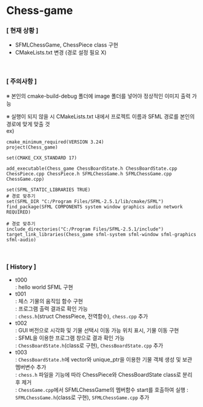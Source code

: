 # Chess-game

### [ 현재 상황 ]
- SFMLChessGame, ChessPiece class 구현
- CMakeLists.txt 변경 (경로 설정 필요 X)
<br>

### [ 주의사항 ]
※ 본인의 cmake-build-debug 폴더에 image 폴더를 넣어야 정상적인 이미지 출력 가능

※ 실행이 되지 않을 시 CMakeLists.txt 내에서 프로젝트 이름과 SFML 경로를 본인의 경로에 맞게 맞출 것
<br>
ex)
```
cmake_minimum_required(VERSION 3.24)
project(Chess_game)

set(CMAKE_CXX_STANDARD 17)

add_executable(Chess_game ChessBoardState.h ChessBoardState.cpp ChessPiece.cpp ChessPiece.h SFMLChessGame.h SFMLChessGame.cpp ChessGame.cpp)

set(SFML_STATIC_LIBRARIES TRUE)
# 경로 맞추기
set(SFML_DIR "C:/Program Files/SFML-2.5.1/lib/cmake/SFML")
find_package(SFML COMPONENTS system window graphics audio network REQUIRED)

# 경로 맞추기
include_directories("C:/Program Files/SFML-2.5.1/include")
target_link_libraries(Chess_game sfml-system sfml-window sfml-graphics sfml-audio)
```

<br>

### [ History ]
- t000 <br>
: hello world SFML 구현
- t001 <br>
: 체스 기물의 움직임 함수 구현 <br>
: 프로그램 출력 결과로 확인 가능 <br>
: `chess.h`(struct ChessPiece, 전역함수), `chess.cpp` 추가
- t002 <br>
: GUI 버전으로 시각화 및 기물 선택시 이동 가능 위치 표시, 기물 이동 구현 <br>
: SFML을 이용한 프로그램 창으로 결과 확인 가능 <br>
: `ChessBoardState.h`(class로 구현), `ChessBoardState.cpp` 추가
- t003 <br>
: `ChessBoardState.h`에 vector와 unique_ptr을 이용한 기물 객체 생성 및 보관 멤버변수 추가 <br>
: `chess.h` 파일을 기능에 따라 ChessPiece와 ChessBoardState class로 분리 후 제거 <br>
: `ChessGame.cpp`에서 SFMLChessGame의 멤버함수 start를 호출하여 실행
: `SFMLChessGame.h`(class로 구현), `SFMLChessGame.cpp` 추가
